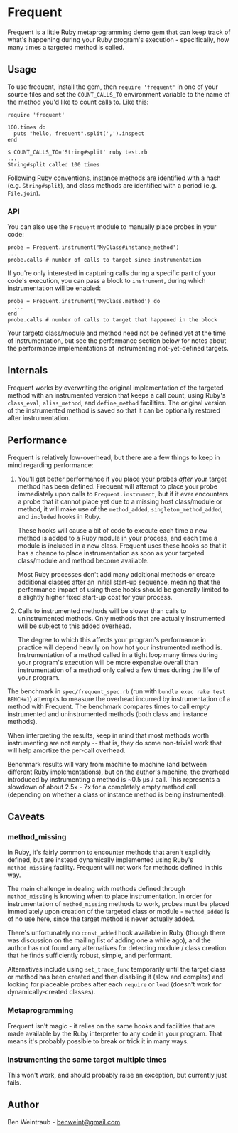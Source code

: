 # Frequent

Frequent is a little Ruby metaprogramming demo gem that can keep track of what's
happening during your Ruby program's execution - specifically, how many times a
targeted method is called.

## Usage

To use frequent, install the gem, then `require 'frequent'` in one of your source
files and set the `COUNT_CALLS_TO` environment variable to the name of the
method you'd like to count calls to. Like this:

```
require 'frequent'

100.times do
  puts "hello, frequent".split(',').inspect
end
```

```
$ COUNT_CALLS_TO='String#split' ruby test.rb
...
String#split called 100 times
```

Following Ruby conventions, instance methods are identified with a hash
(e.g. `String#split`), and class methods are identified with a period
(e.g. `File.join`).

### API

You can also use the `Frequent` module to manually place probes in your code:

```
probe = Frequent.instrument('MyClass#instance_method')
...
probe.calls # number of calls to target since instrumentation
```

If you're only interested in capturing calls during a specific part of your
code's execution, you can pass a block to `instrument`, during which
instrumentation will be enabled:

```
probe = Frequent.instrument('MyClass.method') do
  ...
end
probe.calls # number of calls to target that happened in the block
```

Your targetd class/module and method need not be defined yet at the time of
instrumentation, but see the performance section below for notes about the
performance implementations of instrumenting not-yet-defined targets.

## Internals

Frequent works by overwriting the original implementation of the targeted method
with an instrumented version that keeps a call count, using Ruby's `class_eval`,
`alias_method`, and `define_method` facilities. The original version of the
instrumented method is saved so that it can be optionally restored after
instrumentation.

## Performance

Frequent is relatively low-overhead, but there are a few things to keep in mind
regarding performance:

1. You'll get better performance if you place your probes *after* your target
   method has been defined. Frequent will attempt to place your probe immediately
   upon calls to `Frequent.instrument`, but if it ever encounters a probe that it
   cannot place yet due to a missing host class/module or method, it will make
   use of the `method_added`, `singleton_method_added`, and `included` hooks in
   Ruby.

   These hooks will cause a bit of code to execute each time a new method is
   added to a Ruby module in your process, and each time a module is included
   in a new class. Frequent uses these hooks so that it has a chance to place
   instrumentation as soon as your targeted class/module and method become
   available.

   Most Ruby processes don't add many additional methods or create additional
   classes after an initial start-up sequence, meaning that the performance
   impact of using these hooks should be generally limited to a slightly higher
   fixed start-up cost for your process.

2. Calls to instrumented methods will be slower than calls to uninstrumented
   methods. Only methods that are actually instrumented will be subject to this
   added overhead.

   The degree to which this affects your program's performance in practice will
   depend heavily on how hot your instrumented method is.
   Instrumentation of a method called in a tight loop many times during your
   program's execution will be more expensive overall than instrumentation of a
   method only called a few times during the life of your program.

The benchmark in `spec/frequent_spec.rb` (run with `bundle exec rake test BENCH=1`)
attempts to measure the overhead incurred by instrumentation of a method with
Frequent. The benchmark compares times to call empty instrumented and
uninstrumented methods (both class and instance methods).

When interpreting the results, keep in mind that most methods worth
instrumenting are not empty -- that is, they do some non-trivial work that will
help amortize the per-call overhead.

Benchmark results will vary from machine to machine (and between different Ruby
implementations), but on the author's machine, the overhead introduced by 
instrumenting a method is ~0.5 μs / call. This represents a slowdown of about
2.5x - 7x for a completely empty method call (depending on whether a class or
instance method is being instrumented).

## Caveats

### method_missing

In Ruby, it's fairly common to encounter methods that aren't explicitly defined,
but are instead dynamically implemented using Ruby's `method_missing` facility.
Frequent will not work for methods defined in this way.

The main challenge in dealing with methods defined through `method_missing` is
knowing when to place instrumentation. In order for instrumentation of
`method_missing` methods to work, probes must be placed immediately upon
creation of the targeted class or module - `method_added` is of no use here,
since the target method is never actually added.

There's unfortunately no `const_added` hook available in Ruby (though there was
discussion on the mailing list of adding one a while ago), and the author has
not found any alternatives for detecting module / class creation that he finds
sufficiently robust, simple, and performant.

Alternatives include using `set_trace_func` temporarily until the target class
or method has been created and then disabling it (slow and complex) and looking
for placeable probes after each `require` or `load` (doesn't work for 
dynamically-created classes).

### Metaprogramming

Frequent isn't magic - it relies on the same hooks and facilities that are made
available by the Ruby interpreter to any code in your program. That means it's
probably possible to break or trick it in many ways.

### Instrumenting the same target multiple times

This won't work, and should probably raise an exception, but currently just
fails.

## Author

Ben Weintraub - benweint@gmail.com